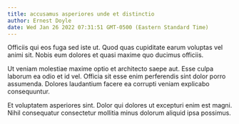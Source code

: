 ```yaml
---
title: accusamus asperiores unde et distinctio
author: Ernest Doyle
date: Wed Jan 26 2022 07:31:51 GMT-0500 (Eastern Standard Time)
---
```

Officiis qui eos fuga sed iste ut. Quod quas cupiditate earum voluptas vel animi sit. Nobis eum dolores et quasi maxime quo ducimus officiis.

 Ut veniam molestiae maxime optio et architecto saepe aut. Esse culpa laborum ea odio et id vel. Officia sit esse enim perferendis sint dolor porro assumenda. Dolores laudantium facere ea corrupti veniam explicabo consequuntur.

 Et voluptatem asperiores sint. Dolor qui dolores ut excepturi enim est magni. Nihil consequatur consectetur mollitia minus dolorum aliquid ipsa possimus.